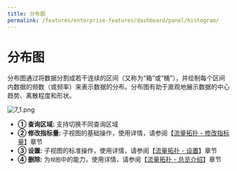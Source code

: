 ```yaml
---
title: 分布图
permalink: /features/enterprise-features/dashboard/panel/histogram/
---
```

# 分布图  

分布图通过将数据分割成若干连续的区间（又称为“箱”或“桶”），并绘制每个区间内数据的频数（或频率）来表示数据的分布。分布图有助于直观地展示数据的中心趋势、离散程度和形状。

![7_1.png](https://yunshan-guangzhou.oss-cn-beijing.aliyuncs.com/pub/pic/20230919650975509aeb6.png)

- **① 查询区域:** 支持切换不同查询区域
- **② 修改指标量:** 子视图的基础操作，使用详情，请参阅【[流量拓扑 - 修改指标量](./topology/)】章节
- **③ 设置:** 子视图的标准操作，使用详情，请参阅【[流量拓扑 - 设置](./topology/)】章节
- **④ 删除:** 为`视图`中的能力，使用详情，请参阅【[流量拓扑 - 总览介绍](./topology/)】章节
